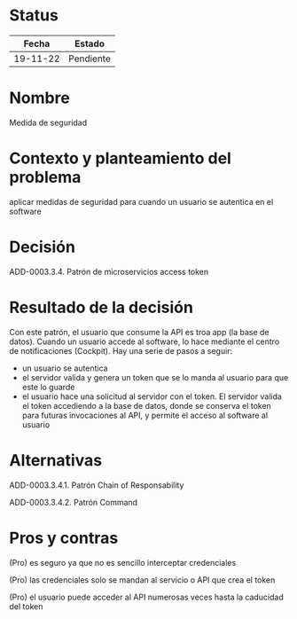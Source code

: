 # Status

| Fecha | Estado |
| --- | --- |
| 19-11-22 | Pendiente |

# Nombre

Medida de seguridad

# Contexto y planteamiento del problema

aplicar medidas de seguridad para cuando un usuario se autentica en el software

# Decisión

ADD-0003.3.4. Patrón de microservicios access token

# Resultado de la decisión

Con este patrón, el usuario que consume la API es troa app (la base de datos). Cuando un usuario accede al software, lo hace mediante el centro de notificaciones (Cockpit).
Hay una serie de pasos a seguir:
- un usuario se autentica
- el servidor valida y genera un token que se lo manda al usuario para que este lo guarde
- el usuario hace una solicitud al servidor con el token. El servidor valida el token accediendo a la base de datos, donde se conserva el token para futuras invocaciones al API, y permite el acceso al software al usuario

# Alternativas

ADD-0003.3.4.1. Patrón Chain of Responsability

ADD-0003.3.4.2. Patrón Command

# Pros y contras

(Pro) es seguro ya que no es sencillo interceptar credenciales

(Pro) las credenciales solo se mandan al servicio o API que crea el token

(Pro) el usuario puede acceder al API numerosas veces hasta la caducidad del token